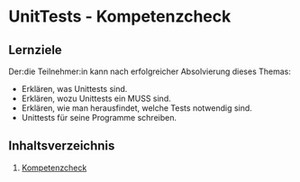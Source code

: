# UnitTests - Kompetenzcheck

## Lernziele
Der:die Teilnehmer:in kann nach erfolgreicher Absolvierung dieses Themas:
- Erklären, was Unittests sind.
- Erklären, wozu Unittests ein MUSS sind.
- Erklären, wie man herausfindet, welche Tests notwendig sind.
- Unittests für seine Programme schreiben.

## Inhaltsverzeichnis

1. [Kompetenzcheck](kompetenzcheck.md)